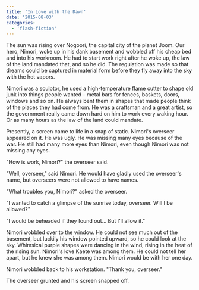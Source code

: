 ```yaml
---
title: 'In Love with the Dawn'
date: '2015-08-03'
categories:
  - 'flash-fiction'
---
```


The sun was rising over Nogoori, the capital city of the planet Joom. Our hero,
Nimori, woke up in his dank basement and wobbled off his cheap bed and into his
workroom. He had to start work right after he woke up, the law of the land
mandated that, and so he did. The regulation was made so that dreams could be
captured in material form before they fly away into the sky with the hot vapors.

<!-- truncate -->


Nimori was a sculptor, he used a high-temperature flame cutter to shape old junk
into things people wanted - metal bars for fences, baskets, doors, windows and
so on. He always bent them in shapes that made people think of the places they
had come from. He was a craftsman and a great artist, so the government really
came down hard on him to work every waking hour. Or as many hours as the law of
the land could mandate.

Presently, a screen came to life in a snap of static. Nimori's overseer appeared
on it. He was ugly. He was missing many eyes because of the war. He still had
many more eyes than Nimori, even though Nimori was not missing any eyes.

"How is work, Nimori?" the overseer said.

"Well, overseer," said Nimori. He would have gladly used the overseer's name,
but overseers were not allowed to have names.

"What troubles you, Nimori?" asked the overseer.

"I wanted to catch a glimpse of the sunrise today, overseer. Will I be allowed?"

"I would be beheaded if they found out... But I'll allow it."

Nimori wobbled over to the window. He could not see much out of the basement,
but luckily his window pointed upward, so he could look at the sky. Whimsical
purple shapes were dancing in the wind, rising in the heat of the rising sun.
Nimori's love Kaete was among them. He could not tell her apart, but he knew she
was among them. Nimori would be with her one day.

Nimori wobbled back to his workstation. "Thank you, overseer."

The overseer grunted and his screen snapped off.
